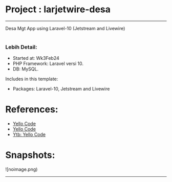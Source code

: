 # Project : larjetwire-desa
***************************************************************
Desa Mgt App using Laravel-10 (Jetstream and Livewire)  <br><br>

### Lebih Detail:
- Started at: Wk3Feb24
- PHP Framework: Laravel versi 10.
- DB: MySQL.
  
Includes in this template:
- Packages: Laravel-10, Jetstream and Livewire

# References:
- [Yello Code](https://github.com/yelocode/tailwind-css-blog)
- [Yello Code](https://github.com/yelocode/laravel-blog-project)
- [Ytb: Yello Code](https://www.youtube.com/playlist?list=PLqDySLfPKRn5cEn5H2djYJNcmlaYWz-L3)

# Snapshots:
![noimage.png)
<hr>